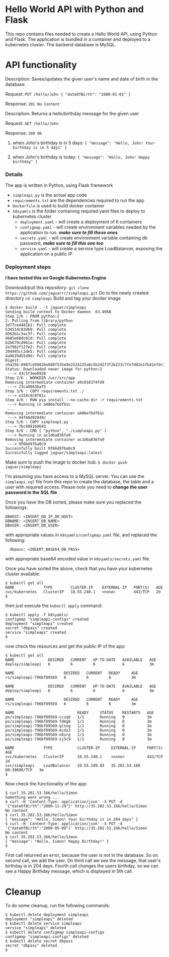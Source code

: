 # Hello World API with Python and Flask 
This repo contains files needed to create a Hello World API, using Python and Flask. The application is bundled in a container and deployed to a kubernetes cluster. The backend database is MySQL.

# API functionality

Description: Saves/updates the given user's name and date of birth in the database.

Request:       `PUT /hello/John { "dateOfBirth": "2000-01-01" }`

Response:    `201 No Content`



Description: Returns a hello/birthday message for the given user

Request:       `GET /hello/John`

Response:     `200 OK`


 1. when John's birthday is in 5 days:
                      `{ "message": "Hello, John! Your birthday is in 5 days" }`
              
 2. when John's birthday is today: 
                     `{ "message": "Hello, John! Happy birthday" }`

### Details

The app is written in Python, using Flask framework 

 - `simpleapi.py` is the actual app code
 - `requirements.txt` are the dependencies required to run the app
 - `Dockerfile` is used to build docker container
 - `k8syamls` is the folder containing required yaml files to deploy to kubernetes cluster
    - `deployment.yaml` - will create a deployment of 6 containers	 
    - `configmap.yaml` - will create environment variables needed by the application to run. ***make sure to fill these ones***
    - `secrets.yaml` - will create environment variable containing db password, ***make sure to fill this one too***
    - `service.yaml` - will create a service type LoadBalancer, exposing the application on a public IP

### Deployment steps
**I have tested this on Google Kubernetes Engine**

Download/pull this repository:
`git clone https://github.com/jaguarrr/simpleapi.git`
Go to the newly created directory
`cd simpleapi`
Build and tag your docker image

    $ docker build . -t jaguar/simpleapi
    Sending build context to Docker daemon  63.49kB
    Step 1/6 : FROM python:2
    2: Pulling from library/python
    3d77ce4481b1: Pull complete
    534514c83d69: Pull complete
    d562b1c3ac3f: Pull complete
    4b85e68dc01d: Pull complete
    b2b679cd961a: Pull complete
    2e7962f127e2: Pull complete
    204945cc2de5: Pull complete
    4a9629d55d9d: Pull complete
    Digest: sha256:8907ce99826e948f535e9e2524225a8c5b2d273f2b223c7fe7d82e1fb41efdc3
    Status: Downloaded newer image for python:2
     ---> 43c5f3ee0928
    Step 2/6 : WORKDIR /usr/src/app
    Removing intermediate container a9c018374fd9
     ---> 23ca0863ba75
    Step 3/6 : COPY requirements.txt ./
     ---> e158c0c0f81c
    Step 4/6 : RUN pip install --no-cache-dir -r requirements.txt
     ---> Running in a486e76dfb1c
     ...
    Removing intermediate container a486e76dfb1c
     ---> 44fb8d92849c
    Step 5/6 : COPY simpleapi.py .
     ---> 7bc4081b0643
    Step 6/6 : CMD [ "python", "./simpleapi.py" ]
     ---> Running in ac1d6a836fa9
    Removing intermediate container ac1d6a836fa9
     ---> 9f66d97ba0c9
    Successfully built 9f66d97ba0c9
    Successfully tagged jaguar/simpleapi:latest
Make sure to push the image to docker hub:
`$ docker push jaguar/simpleapi`

I'm assuming you have access to a MySQL server. You can use the `simpleapi.sql` file from this repo to create the database, the table and a user with required access. Please note you need to **change the user password in the SQL file** .

Once you have the DB sorted, please make sure you replaced the followings:

    DBHOST: <INSERT_DB_IP_OR_HOST>
    DBNAME: <INSERT_DB_NAME>
    DBUSER: <INSERT_DB_USER>

  with appropriate values in `k8syamls/configmap.yaml` file, and replaced the following:

      dbpass: <INSERT_BASE64_DB_PASS>

  with appropriate base64 encoded value in `k8syamls/secrets.yaml` file.

Once you have sorted the above, check that you have your kubernetes cluster available:

    $ kubectl get all
    NAME             TYPE        CLUSTER-IP    EXTERNAL-IP   PORT(S)   AGE
    svc/kubernetes   ClusterIP   10.55.240.1   <none>        443/TCP   2d
    $

  then just execute the `kubectl apply` command:

    $ kubectl apply -f k8syamls/
    configmap "simpleapi-configs" created
    deployment "simpleapi" created
    secret "dbpass" created
    service "simpleapi" created
    $

now check the resources and get the public IP of the app:

    $ kubectl get all
    NAME               DESIRED   CURRENT   UP-TO-DATE   AVAILABLE   AGE
    deploy/simpleapi   6         6         6            6           3m
    
    NAME                      DESIRED   CURRENT   READY     AGE
    rs/simpleapi-796bf89569   6         6         6         3m
    
    NAME               DESIRED   CURRENT   UP-TO-DATE   AVAILABLE   AGE
    deploy/simpleapi   6         6         6            6           3m
    
    NAME                      DESIRED   CURRENT   READY     AGE
    rs/simpleapi-796bf89569   6         6         6         3m
    
    NAME                            READY     STATUS    RESTARTS   AGE
    po/simpleapi-796bf89569-cczqb   1/1       Running   0          3m
    po/simpleapi-796bf89569-fd6g8   1/1       Running   0          3m
    po/simpleapi-796bf89569-glsng   1/1       Running   0          3m
    po/simpleapi-796bf89569-mcdz2   1/1       Running   0          3m
    po/simpleapi-796bf89569-n6srp   1/1       Running   0          3m
    po/simpleapi-796bf89569-xj5c9   1/1       Running   0          3m
    
    NAME             TYPE           CLUSTER-IP     EXTERNAL-IP     PORT(S)        AGE
    svc/kubernetes   ClusterIP      10.55.240.1    <none>          443/TCP        2d
    svc/simpleapi    LoadBalancer   10.55.249.83   35.202.53.166   80:30608/TCP   3m
    $
Now check the functionality of the app:

    $ curl 35.202.53.166/hello/Simon
    Something went wrong ...
    $ curl -H 'Content-Type: application/json' -X PUT -d '{"dateOfBirth":"2000-11-29"}' http://35.202.53.166/hello/Simon
    No content
    $ curl 35.202.53.166/hello/Simon
    { "message": "Hello, Simon! Your birthday is in 204 days" }
    $ curl -H 'Content-Type: application/json' -X PUT -d '{"dateOfBirth":"2000-05-09"}' http://35.202.53.166/hello/Simon
    No content
    $ curl 35.202.53.166/hello/Simon
    { "message": "Hello, Simon! Happy Birthday!" }
    $
First call returned an error, because the user is not in the database. So on second call, we add the user. On third call we see the message, that user's birthday is in 204 days. Fourth call changes the users birthday, so we can see a Happy Birthday message, which is displayed in 5th call.


# Cleanup
To do some cleanup, run the following commands:

    $ kubectl delete deployment simpleapi
    deployment "simpleapi" deleted
    $ kubectl delete service simpleapi
    service "simpleapi" deleted
    $ kubectl delete configmap simpleapi-configs
    configmap "simpleapi-configs" deleted
    $ kubectl delete secret dbpass
    secret "dbpass" deleted
    $


